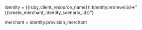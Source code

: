 identity = {{ruby_client_resource_name}}::Identity.retrieve(:id=>"{{create_merchant_identity_scenario_id}}")

merchant = identity.provision_merchant